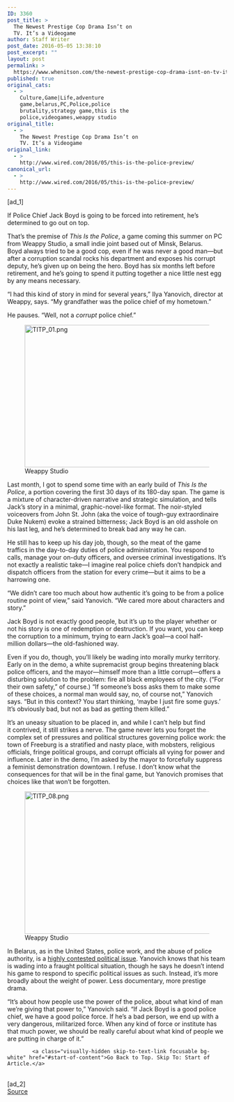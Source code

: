 ```yaml
---
ID: 3360
post_title: >
  The Newest Prestige Cop Drama Isn’t on
  TV. It’s a Videogame
author: Staff Writer
post_date: 2016-05-05 13:38:10
post_excerpt: ""
layout: post
permalink: >
  https://www.whenitson.com/the-newest-prestige-cop-drama-isnt-on-tv-its-a-videogame/
published: true
original_cats:
  - >
    Culture,Game|Life,adventure
    game,belarus,PC,Police,police
    brutality,strategy game,this is the
    police,videogames,weappy studio
original_title:
  - >
    The Newest Prestige Cop Drama Isn’t on
    TV. It’s a Videogame
original_link:
  - >
    http://www.wired.com/2016/05/this-is-the-police-preview/
canonical_url:
  - >
    http://www.wired.com/2016/05/this-is-the-police-preview/
---
```

 [ad_1]
<br><div id=""><p>If Police Chief Jack Boyd is going to be forced into retirement, he’s determined to go out on top.</p>
<p>That’s the premise of <em>This Is the Police</em>, a game coming this summer on PC from Weappy Studio, a small indie joint based out of Minsk, Belarus. Boyd always tried to be a good cop, even if he was never a good man—but after a corruption scandal rocks his department and exposes his corrupt deputy, he’s given up on being the hero. Boyd has six months left before retirement, and he’s going to spend it putting together a nice little nest egg by any means necessary.</p>
<p>“I had this kind of story in mind for several years,” Ilya Yanovich, director at Weappy, says. “My grandfather was the police chief of my hometown.”</p>
<p>He pauses. “Well, not a <em>corrupt</em> police chief.”</p>
<figure attachment_2011361="" class="wp-caption landscape alignnone fader relative" data-js="fader"><a href="https://www.wired.com/wp-content/uploads/2016/05/TITP_01.png"><img class="size-default-top-art wp-image-2011361" src="http://www.whenitson.com/wp-content/uploads/2016/05/The-Newest-Prestige-Cop-Drama-Isnt-on-TV-Its-a-Videogame.png" alt="TITP_01.png" width="582" height="327"/></a><figcaption class="wp-caption-text link-underline"><span class="credit link-underline-sm"><span aria-hidden="true" class="ui ui ui-photo inline-block ui-credit relative opacity-6 marg-r-sm marg-l-sm no-caption"/>Weappy Studio</span></figcaption></figure><p>Last month, I got to spend some time with an early build of <em>This Is the Police</em>, a portion covering the first 30 days of its 180-day span. The game is a mixture of character-driven narrative and strategic simulation, and tells Jack’s story in a minimal, graphic-novel-like format. The noir-styled voiceovers from John St. John (aka the voice of tough-guy extraordinaire Duke Nukem) evoke a strained bitterness; Jack Boyd is an old asshole on his last leg, and he’s determined to break bad any way he can.</p>
<p>He still has to keep up his day job, though, so the meat of the game traffics in the day-to-day duties of police administration. You respond to calls, manage your on-duty officers, and oversee criminal investigations. It’s not exactly a realistic take—I imagine real police chiefs don’t handpick and dispatch officers from the station for every crime—but it aims to be a harrowing one.</p>
<p>“We didn’t care too much about how authentic it’s going to be from a police routine point of view,” said Yanovich. “We cared more about characters and story.”</p>
<p>Jack Boyd is not exactly good people, but it’s up to the player whether or not his story is one of redemption or destruction. If you want, you can keep the corruption to a minimum, trying to earn Jack’s goal—a cool half-million dollars—the old-fashioned way.</p>
<p>Even if you do, though, you’ll likely be wading into morally murky territory. Early on in the demo, a white supremacist group begins threatening black police officers, and the mayor—himself more than a little corrupt—offers a disturbing solution to the problem: fire all black employees of the city. (“For their own safety,” of course.) “If someone’s boss asks them to make some of these choices, a normal man would say, no, of course not,” Yanovich says. “But in this context? You start thinking, ‘maybe I just fire some guys.’ It’s obviously bad, but not as bad as getting them killed.”</p>
<p>It’s an uneasy situation to be placed in, and while I can’t help but find it contrived, it still strikes a nerve. The game never lets you forget the complex set of pressures and political structures governing police work: the town of Freeburg is a stratified and nasty place, with mobsters, religious officials, fringe political groups, and corrupt officials all vying for power and influence. Later in the demo, I’m asked by the mayor to forcefully suppress a feminist demonstration downtown. I refuse. I don’t know what the consequences for that will be in the final game, but Yanovich promises that choices like that won’t be forgotten.</p>
<figure attachment_2011360="" class="wp-caption landscape alignnone fader relative" data-js="fader"><a href="https://www.wired.com/wp-content/uploads/2016/05/TITP_08.png"><img class="size-default-top-art wp-image-2011360" src="http://www.whenitson.com/wp-content/uploads/2016/05/1462455490_876_The-Newest-Prestige-Cop-Drama-Isnt-on-TV-Its-a-Videogame.png" alt="TITP_08.png" width="582" height="327"/></a><figcaption class="wp-caption-text link-underline"><span class="credit link-underline-sm"><span aria-hidden="true" class="ui ui ui-photo inline-block ui-credit relative opacity-6 marg-r-sm marg-l-sm no-caption"/>Weappy Studio</span></figcaption></figure><p>In Belarus, as in the United States, police work, and the abuse of police authority, is a <a href="http://belarusdigest.com/story/police-belarus-guardian-or-threat-24524">highly contested political issue</a>. Yanovich knows that his team is wading into a fraught political situation, though he says he doesn’t intend his game to respond to specific political issues as such. Instead, it’s more broadly about the weight of power. Less documentary, more prestige drama.</p>
<p>“It’s about how people use the power of the police, about what kind of man we’re giving that power to,” Yanovich said. “If Jack Boyd is a good police chief, we have a good police force. If he’s a bad person, we end up with a very dangerous, militarized force. When any kind of force or institute has that much power, we should be really careful about what kind of people we are putting in charge of it.”</p>

			<a class="visually-hidden skip-to-text-link focusable bg-white" href="#start-of-content">Go Back to Top. Skip To: Start of Article.</a>

			
</div>
<br>[ad_2]
<br><a href="http://www.wired.com/2016/05/this-is-the-police-preview/">Source </a>